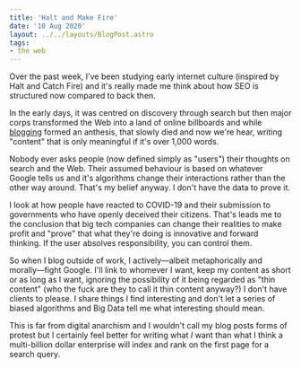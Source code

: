 ```yaml
---
title: 'Halt and Make Fire'
date: '10 Aug 2020'
layout: ../../layouts/BlogPost.astro
tags:
- the web
---
```


Over the past week, I've been studying early internet culture (inspired by Halt and Catch Fire) and it's really made me think about how SEO is structured now compared to back then.

In the early days, it was centred on discovery through search but then major corps transformed the Web into a land of online billboards and while [blogging](/wiki/blogging/) formed an anthesis, that slowly died and now we're hear, writing "content" that is only meaningful if it's over 1,000 words.

Nobody ever asks people (now defined simply as "users") their thoughts on search and the Web. Their assumed behaviour is based on whatever Google tells us and it's algorithms change their interactions rather than the other way around. That's my belief anyway. I don't have the data to prove it.

I look at how people have reacted to COVID-19 and their submission to governments who have openly deceived their citizens. That's leads me to the conclusion that big tech companies can change their realities to make profit and "prove" that what they're doing is innovative and forward thinking. If the user absolves responsibility, you can control them.

So when I blog outside of work, I actively—albeit metaphorically and morally—fight Google. I'll link to whomever I want, keep my content as short or as long as I want, ignoring the possibility of it being regarded as "thin content" (who the fuck are they to call it thin content anyway?) I don't have clients to please. I share things I find interesting and don't let a series of biased algorithms and Big Data tell me what interesting should mean.

This is far from digital anarchism and I wouldn't call my blog posts forms of protest but I certainly feel better for writing what *I* want than what I think a multi-billion dollar enterprise will index and rank on the first page for a search query.